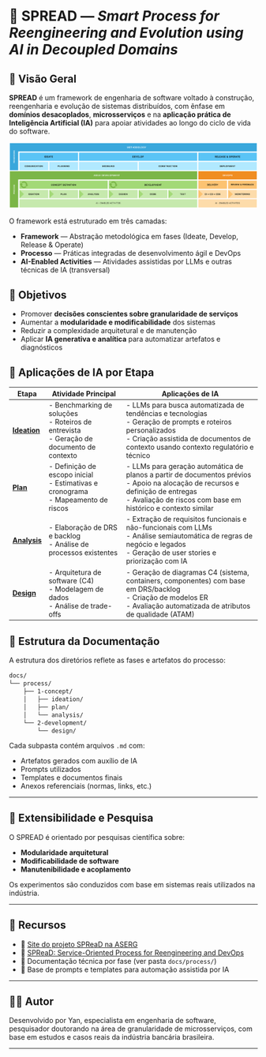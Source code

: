 # 🧠 SPREAD — *Smart Process for Reengineering and Evolution using AI in Decoupled Domains*

## 📌 Visão Geral

**SPREAD** é um framework de engenharia de software voltado à construção, reengenharia e evolução de sistemas distribuídos, com ênfase em **domínios desacoplados**, **microsserviços** e na **aplicação prática de Inteligência Artificial (IA)** para apoiar atividades ao longo do ciclo de vida do software.

![img.png](img.png)

O framework está estruturado em três camadas:

- **Framework** — Abstração metodológica em fases (Ideate, Develop, Release & Operate)
- **Processo** — Práticas integradas de desenvolvimento ágil e DevOps
- **AI-Enabled Activities** — Atividades assistidas por LLMs e outras técnicas de IA (transversal)

## 🎯 Objetivos

- Promover **decisões conscientes sobre granularidade de serviços**
- Aumentar a **modularidade e modificabilidade** dos sistemas
- Reduzir a complexidade arquitetural e de manutenção
- Aplicar **IA generativa e analítica** para automatizar artefatos e diagnósticos


## 🧰 Aplicações de IA por Etapa

| Etapa                                                         | Atividade Principal                                      | Aplicações de IA                                                                                           |
|---------------------------------------------------------------|----------------------------------------------------------|-------------------------------------------------------------------------------------------------------------|
| [**Ideation**](docs/process/1-concept/a-ideation/ideation.md) | - Benchmarking de soluções <br> - Roteiros de entrevista <br> - Geração de documento de contexto | - LLMs para busca automatizada de tendências e tecnologias <br> - Geração de prompts e roteiros personalizados <br> - Criação assistida de documentos de contexto usando contexto regulatório e técnico |
| [**Plan**](docs/process/1-concept/b-plan/plan.md)             | - Definição de escopo inicial <br> - Estimativas e cronograma <br> - Mapeamento de riscos        | - LLMs para geração automática de planos a partir de documentos prévios <br> - Apoio na alocação de recursos e definição de entregas <br> - Avaliação de riscos com base em histórico e contexto similar |
| [**Analysis**](docs/process/1-concept/c-analysis/analysis.md) | - Elaboração de DRS e backlog <br> - Análise de processos existentes                             | - Extração de requisitos funcionais e não-funcionais com LLMs <br> - Análise semiautomática de regras de negócio e legados <br> - Geração de user stories e priorização com IA |
| [**Design**](docs/process/2-development/a-design/design.md)   | - Arquitetura de software (C4) <br> - Modelagem de dados <br> - Análise de trade-offs            | - Geração de diagramas C4 (sistema, containers, componentes) com base em DRS/backlog <br> - Criação de modelos ER <br> - Avaliação automatizada de atributos de qualidade (ATAM) |


## 📂 Estrutura da Documentação

A estrutura dos diretórios reflete as fases e artefatos do processo:

```
docs/
└── process/
    ├── 1-concept/
    │   ├── ideation/
    │   ├── plan/
    │   └── analysis/
    └── 2-development/
        └── design/
```

Cada subpasta contém arquivos `.md` com:

- Artefatos gerados com auxílio de IA
- Prompts utilizados
- Templates e documentos finais
- Anexos referenciais (normas, links, etc.)

---

## 🧪 Extensibilidade e Pesquisa

O SPREAD é orientado por pesquisas científica sobre:

- **Modularidade arquitetural**
- **Modificabilidade de software**
- **Manutenibilidade e acoplamento**

Os experimentos são conduzidos com base em sistemas reais utilizados na indústria.

---

## 📎 Recursos

- 🔗 [Site do projeto SPReaD na ASERG](https://aserg.labsoft.dcc.ufmg.br/project/spread/)
- 🔗 [SPReaD: Service-Oriented Process for Reengineering and DevOps](https://aserg.org/publication/dasilva-sp-rea-d-serviceoriented-process-2021/)
- 📄 Documentação técnica por fase (ver pasta `docs/process/`)
- 🧠 Base de prompts e templates para automação assistida por IA

---

## 👨‍🔬 Autor

Desenvolvido por Yan, especialista em engenharia de software, pesquisador doutorando na área de granularidade de microsserviços, 
com base em estudos e casos reais da indústria bancária brasileira.

---
